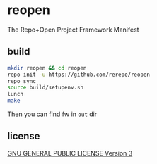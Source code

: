 reopen
======

The Repo+Open Project Framework Manifest

build
-------

```sh
mkdir reopen && cd reopen
repo init -u https://github.com/rerepo/reopen
repo sync
source build/setupenv.sh
lunch
make
```
Then you can find fw in `out` dir


license
-------

[GNU GENERAL PUBLIC LICENSE Version 3](http://www.gnu.org/licenses/gpl-3.0-standalone.html)
